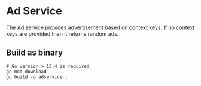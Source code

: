 # Ad Service

The Ad service provides advertisement based on context keys. If no context keys are provided then it returns random ads.

## Build as binary

```
# Go version > 15.4 is required
go mod download
go build -o adservice .
```